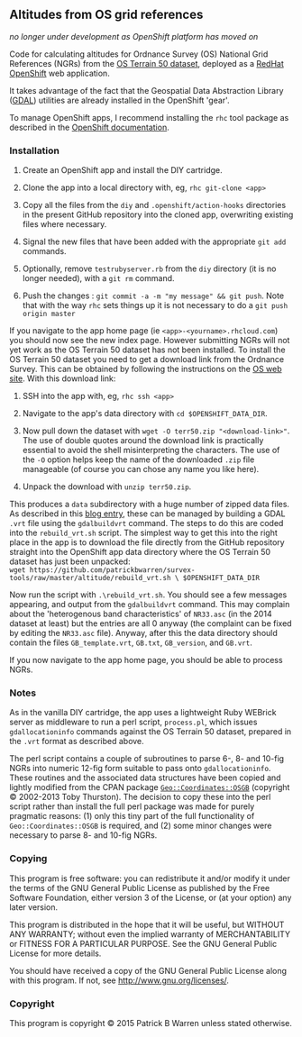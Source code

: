 ## Altitudes from OS grid references

_no longer under development as OpenShift platform has moved on_

Code for calculating altitudes for Ordnance Survey (OS) National Grid
References (NGRs) from the [OS Terrain 50
dataset](http://www.ordnancesurvey.co.uk/business-and-government/products/terrain-50.html
"OS website link"), deployed as a [RedHat
OpenShift](https://www.openshift.com/ "OpenShift website") web
application.

It takes advantage of the fact that the Geospatial Data Abstraction
Library ([GDAL](http://gdal.osgeo.org/ "GDAL website")) utilities are
already installed in the OpenShift 'gear'.

To manage OpenShift apps, I recommend installing the `rhc` tool
package as described in the [OpenShift
documentation](https://developers.openshift.com/en/managing-client-tools.html
"Installing the OpenShift Client Tools").

### Installation

1. Create an OpenShift app and install the DIY cartridge.

2. Clone the app into a local directory with, eg, `rhc git-clone <app>`

3. Copy all the files from the `diy` and `.openshift/action-hooks`
directories in the present GitHub repository into the cloned app,
overwriting existing files where necessary.

4. Signal the new files that have been added with the appropriate `git
add` commands.

5. Optionally, remove `testrubyserver.rb` from the `diy` directory
(it is no longer needed), with a `git rm` command.

6. Push the changes : `git commit -a -m "my message" && git push`.
Note that with the way `rhc` sets things up it is not necessary to do
a `git push origin master`

If you navigate to the app home page (ie
`<app>-<yourname>.rhcloud.com`) you should now see the new index page.
However submitting NGRs will not yet work as the OS Terrain 50 dataset
has not been installed.  To install the OS Terrain 50 dataset you need
to get a download link from the Ordnance Survey.  This can be obtained
by following the instructions on the [OS web
site](https://www.ordnancesurvey.co.uk/opendatadownload/products.html
"OS OpenData download").  With this download link:

1. SSH into the app with, eg, `rhc ssh <app>`

2. Navigate to the app's data directory with `cd $OPENSHIFT_DATA_DIR`.

3. Now pull down the dataset with `wget -O terr50.zip
"<download-link>"`.  The use of double quotes around the download link
is practically essential to avoid the shell misinterpreting the
characters.  The use of the `-O` option helps keep the name of the
downloaded `.zip` file manageable (of course you can chose any name
you like here).

4. Unpack the download with `unzip terr50.zip`.

This produces a `data` subdirectory with a huge number of zipped data
files.  As described in this [blog
entry](http://www.landscape-laboratory.org/2013/06/19/getting-started-with-os-terrain-50-elevation-data/
"Landscape Laboratory blog"), these can be managed by building a GDAL
`.vrt` file using the `gdalbuildvrt` command.  The steps to do this
are coded into the `rebuild_vrt.sh` script.  The simplest way to get
this into the right place in the app is to download the file directly from the
GitHub repository straight into the OpenShift app data directory where
the OS Terrain 50 dataset has just been unpacked:  
`wget https://github.com/patrickbwarren/survex-tools/raw/master/altitude/rebuild_vrt.sh \
$OPENSHIFT_DATA_DIR`

Now run the script with `.\rebuild_vrt.sh`.  You should see a few
messages appearing, and output from the `gdalbuildvrt` command.  This
may complain about the 'heterogenous band characteristics' of
`NR33.asc` (in the 2014 dataset at least) but the entries are all 0
anyway (the complaint can be fixed by editing the `NR33.asc` file).
Anyway, after this the data directory should contain the files
`GB_template.vrt`, `GB.txt`, `GB_version`, and `GB.vrt`.

If you now navigate to the app home page, you should be able to process NGRs.

### Notes

As in the vanilla DIY cartridge, the app uses a lightweight Ruby
WEBrick server as middleware to run a perl script, `process.pl`, which
issues `gdallocationinfo` commands against the OS Terrain 50 dataset,
prepared in the `.vrt` format as described above.

The perl script contains a couple of subroutines to parse 6-, 8- and
10-fig NGRs into numeric 12-fig form suitable to pass onto
`gdallocationinfo`.  These routines and the associated data structures
have been copied and lightly modified from the CPAN package
[`Geo::Coordinates::OSGB`](https://metacpan.org/pod/Geo::Coordinates::OSGB
"metaCPAN link") (copyright &copy; 2002-2013 Toby Thurston).  The
decision to copy these into the perl script rather than install the
full perl package was made for purely pragmatic reasons: (1) only this
tiny part of the full functionality of `Geo::Coordinates::OSGB` is
required, and (2) some minor changes were necessary to parse 8- and
10-fig NGRs.

### Copying

This program is free software: you can redistribute it and/or modify
it under the terms of the GNU General Public License as published by
the Free Software Foundation, either version 3 of the License, or
(at your option) any later version.

This program is distributed in the hope that it will be useful, but
WITHOUT ANY WARRANTY; without even the implied warranty of
MERCHANTABILITY or FITNESS FOR A PARTICULAR PURPOSE.  See the GNU
General Public License for more details.

You should have received a copy of the GNU General Public License
along with this program.  If not, see
<http://www.gnu.org/licenses/>.

### Copyright

This program is copyright &copy; 2015 Patrick B Warren unless stated otherwise.
